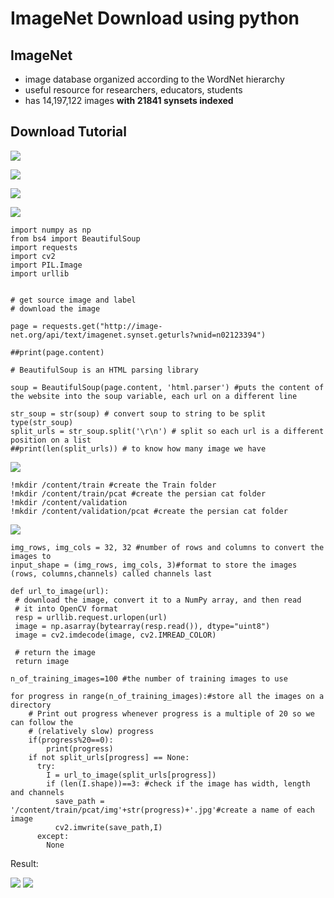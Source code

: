 # ImageNet Download using python

## ImageNet
* image database organized according to the WordNet hierarchy
* useful resource for researchers, educators, students
* has 14,197,122 images <b>with 21841 synsets indexed</b> 

## Download Tutorial
![](https://i.imgur.com/yKhL0LU.png)

![](https://i.imgur.com/wFESI4u.png)

![](https://i.imgur.com/Bmwn2B9.png)

![](https://i.imgur.com/LJsUWRm.png)
```
import numpy as np
from bs4 import BeautifulSoup
import requests
import cv2
import PIL.Image
import urllib


# get source image and label
# download the image

page = requests.get("http://image-net.org/api/text/imagenet.synset.geturls?wnid=n02123394")

##print(page.content)

# BeautifulSoup is an HTML parsing library

soup = BeautifulSoup(page.content, 'html.parser') #puts the content of the website into the soup variable, each url on a different line

str_soup = str(soup) # convert soup to string to be split
type(str_soup)
split_urls = str_soup.split('\r\n') # split so each url is a different position on a list
##print(len(split_urls)) # to know how many image we have

```

![](https://i.imgur.com/krdqfV7.png)
```
!mkdir /content/train #create the Train folder
!mkdir /content/train/pcat #create the persian cat folder
!mkdir /content/validation
!mkdir /content/validation/pcat #create the persian cat folder
```

![](https://i.imgur.com/Fie8E5A.png)
```
img_rows, img_cols = 32, 32 #number of rows and columns to convert the images to
input_shape = (img_rows, img_cols, 3)#format to store the images (rows, columns,channels) called channels last

def url_to_image(url):
 # download the image, convert it to a NumPy array, and then read
 # it into OpenCV format
 resp = urllib.request.urlopen(url)
 image = np.asarray(bytearray(resp.read()), dtype="uint8")
 image = cv2.imdecode(image, cv2.IMREAD_COLOR)
 
 # return the image
 return image

n_of_training_images=100 #the number of training images to use

for progress in range(n_of_training_images):#store all the images on a directory
    # Print out progress whenever progress is a multiple of 20 so we can follow the
    # (relatively slow) progress
    if(progress%20==0):
        print(progress)
    if not split_urls[progress] == None:
      try:
        I = url_to_image(split_urls[progress])
        if (len(I.shape))==3: #check if the image has width, length and channels
          save_path = '/content/train/pcat/img'+str(progress)+'.jpg'#create a name of each image
          cv2.imwrite(save_path,I)
      except:
        None
```

Result:<br/>

![](https://i.imgur.com/VuLqf5G.png)
![](https://i.imgur.com/HxQo96m.png)









